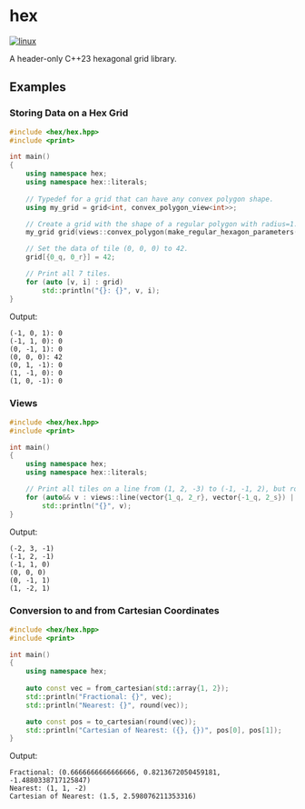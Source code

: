 # hex

[![linux](https://github.com/jan-moeller/hex/actions/workflows/linux.yml/badge.svg)](https://github.com/jan-moeller/hex/actions/workflows/linux.yml)

A header-only C++23 hexagonal grid library.

## Examples

### Storing Data on a Hex Grid

```c++
#include <hex/hex.hpp>
#include <print>

int main()
{
    using namespace hex;
    using namespace hex::literals;
    
    // Typedef for a grid that can have any convex polygon shape.
    using my_grid = grid<int, convex_polygon_view<int>>;

    // Create a grid with the shape of a regular polygon with radius=1.
    my_grid grid(views::convex_polygon(make_regular_hexagon_parameters(1)));

    // Set the data of tile (0, 0, 0) to 42.
    grid[{0_q, 0_r}] = 42;

    // Print all 7 tiles.
    for (auto [v, i] : grid)
        std::println("{}: {}", v, i);
}
```

Output:
```text
(-1, 0, 1): 0
(-1, 1, 0): 0
(0, -1, 1): 0
(0, 0, 0): 42
(0, 1, -1): 0
(1, -1, 0): 0
(1, 0, -1): 0
```

### Views

```c++
#include <hex/hex.hpp>
#include <print>

int main()
{
    using namespace hex;
    using namespace hex::literals;

    // Print all tiles on a line from (1, 2, -3) to (-1, -1, 2), but rotated by 60° around the origin.
    for (auto&& v : views::line(vector{1_q, 2_r}, vector{-1_q, 2_s}) | views::transform(rot_60_cw))
        std::println("{}", v);
}
```

Output:
```text
(-2, 3, -1)
(-1, 2, -1)
(-1, 1, 0)
(0, 0, 0)
(0, -1, 1)
(1, -2, 1)
```

### Conversion to and from Cartesian Coordinates

```c++
#include <hex/hex.hpp>
#include <print>

int main()
{
    using namespace hex;
    
    auto const vec = from_cartesian(std::array{1, 2});
    std::println("Fractional: {}", vec);
    std::println("Nearest: {}", round(vec));

    auto const pos = to_cartesian(round(vec));
    std::println("Cartesian of Nearest: ({}, {})", pos[0], pos[1]);
}
```

Output:
```text
Fractional: (0.6666666666666666, 0.8213672050459181, -1.4880338717125847)
Nearest: (1, 1, -2)
Cartesian of Nearest: (1.5, 2.598076211353316)
```